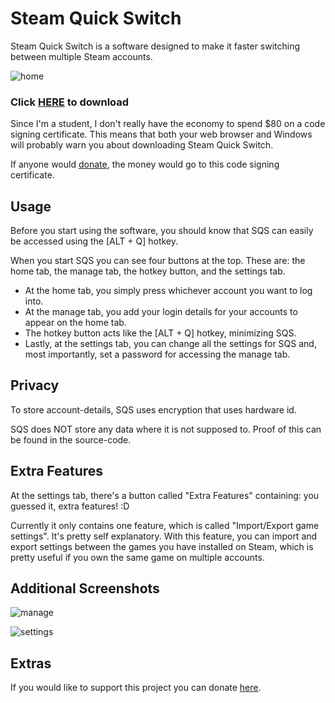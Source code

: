 # Steam Quick Switch
Steam Quick Switch is a software designed to make it faster switching between multiple Steam accounts. 

![home](https://user-images.githubusercontent.com/39988708/52696946-9db15d00-2f70-11e9-8396-7203790f1e68.png)

### Click [HERE](https://github.com/ReckTy/Steam-Quick-Switch/releases/download/v1.0.2/SQS.Setup.exe) to download
Since I'm a student, I don't really have the economy to spend $80 on a code signing certificate. This means that both your web browser and Windows will probably warn you about downloading Steam Quick Switch.

If anyone would [donate](https://www.paypal.me/MattiasAldhagen), the money would go to this code signing certificate.

## Usage
Before you start using the software, you should know that SQS can easily be accessed using the [ALT + Q] hotkey.

When you start SQS you can see four buttons at the top. These are: the home tab, the manage tab, the hotkey button, and the settings tab.

- At the home tab, you simply press whichever account you want to log into.
- At the manage tab, you add your login details for your accounts to appear on the home tab.
- The hotkey button acts like the [ALT + Q] hotkey, minimizing SQS.
- Lastly, at the settings tab, you can change all the settings for SQS and, most importantly, set a password for accessing the manage tab.


## Privacy

To store account-details, SQS uses encryption that uses hardware id.

SQS does NOT store any data where it is not supposed to. Proof of this can be found in the source-code.

## Extra Features

At the settings tab, there's a button called "Extra Features" containing: you guessed it, extra features! :D

Currently it only contains one feature, which is called "Import/Export game settings". It's pretty self explanatory.
With this feature, you can import and export settings between the games you have installed on Steam, which is pretty useful if you own the same game on multiple accounts.

## Additional Screenshots
![manage](https://user-images.githubusercontent.com/39988708/52697394-a9e9ea00-2f71-11e9-86ac-8eebb3b079fe.png)

![settings](https://user-images.githubusercontent.com/39988708/55679400-768d6100-590b-11e9-84ea-92d394625218.png)

## Extras
If you would like to support this project you can donate [here](https://www.paypal.me/MattiasAldhagen).
